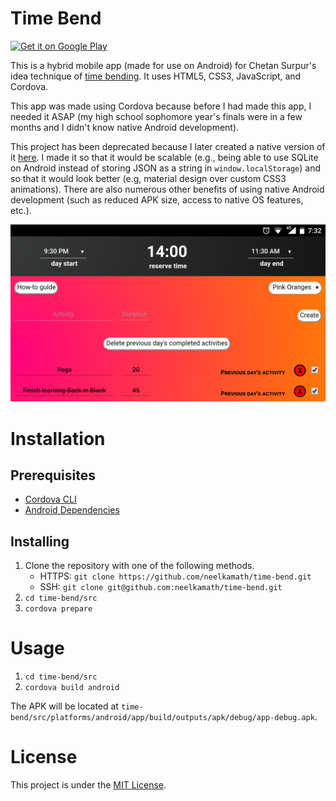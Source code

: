 # Time Bend

<a href="https://play.google.com/store/apps/details?id=neelkamath.timebend">
  <img alt="Get it on Google Play" width="185" src="https://play.google.com/intl/en_us/badges/images/generic/en-play-badge.png" />
</a>

This is a hybrid mobile app (made for use on Android) for Chetan Surpur's idea technique of [time bending](https://www.google.com/url?sa=t&rct=j&q=&esrc=s&source=web&cd=1&cad=rja&uact=8&ved=2ahUKEwi8m7ONzrPfAhXYa94KHaukBw0QFjAAegQICRAB&url=http%3A%2F%2Fchetansurpur.com%2Fblog%2F2012%2F10%2Ftime-bending.html&usg=AOvVaw2584-fWlB1HTkSybKr876d). It uses HTML5, CSS3, JavaScript, and Cordova.

This app was made using Cordova because before I had made this app, I needed it ASAP (my high school sophomore year's finals were in a few months and I didn't know native Android development).

This project has been deprecated because I later created a native version of it [here](https://gitlab.com/neelkamath/time-bend-android). I made it so that it would be scalable (e.g., being able to use SQLite on Android instead of storing JSON as a string in `window.localStorage`) and so that it would look better (e.g, material design over custom CSS3 animations). There are also numerous other benefits of using native Android development (such as reduced APK size, access to native OS features, etc.).

![Screenshot](screenshot.png)

# Installation

## Prerequisites

- [Cordova CLI](https://cordova.apache.org/docs/en/latest/guide/cli/index.html#installing-the-cordova-cli)
- [Android Dependencies](https://cordova.apache.org/docs/en/latest/guide/platforms/android/index.html#installing-the-requirements)

## Installing

1. Clone the repository with one of the following methods.
    - HTTPS: `git clone https://github.com/neelkamath/time-bend.git`
    - SSH: `git clone git@github.com:neelkamath/time-bend.git`
1. `cd time-bend/src`
1. `cordova prepare`

# Usage

1. `cd time-bend/src`
1. `cordova build android`

The APK will be located at `time-bend/src/platforms/android/app/build/outputs/apk/debug/app-debug.apk`.

# License

This project is under the [MIT License](LICENSE).
